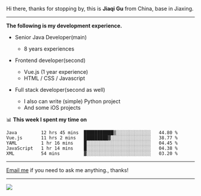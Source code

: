 Hi there, thanks for stopping by, this is **Jiaqi Gu** from China, base in Jiaxing.

---

**The following is my development experience.**

- Senior Java Developer(main)
  - 8 years experiences

- Frontend developer(second)
  - Vue.js (1 year experience)
  - HTML / CSS / Javascript
  
- Full stack developer(second as well)
  - I also can write (simple) Python project
  - And some iOS projects

📊 **This week I spent my time on**
<!--START_SECTION:waka-->
```text
Java         12 hrs 45 mins  ███████████▒░░░░░░░░░░░░░   44.80 % 
Vue.js       11 hrs 2 mins   █████████▓░░░░░░░░░░░░░░░   38.77 % 
YAML         1 hr 16 mins    █░░░░░░░░░░░░░░░░░░░░░░░░   04.45 % 
JavaScript   1 hr 14 mins    █░░░░░░░░░░░░░░░░░░░░░░░░   04.38 % 
XML          54 mins         ▓░░░░░░░░░░░░░░░░░░░░░░░░   03.20 % 
```
<!--END_SECTION:waka-->

---

[Email me](mailto:droidqw@gmail.com?subject=Hiring_from_GitHub) if you need to ask me anything., thanks!

---

![]( https://visitor-badge.glitch.me/badge?page_id=githubgujiaqi)
